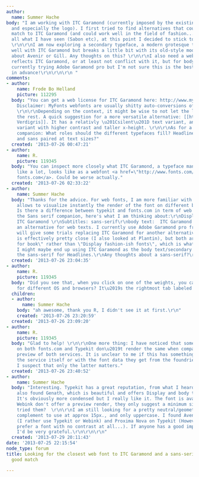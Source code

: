 ```yaml
---
author:
  name: Summer Hache
body: "I am working with ITC Garamond (currently imposed by the existing material
  and especially the logo). I first tried to find alternatives that could be a close
  match to ITC Garamond (and could work well in the field of fashion....) but from
  all what I have seen (Sabon etc), at this point I decided to stick to ITC Garamond.
  \r\n\r\nI am now exploring a secondary typeface, a modern grotesque that could work
  well with ITC Garamond but breaks a little bit with its old-style mood. I was thinking
  about Avenir or Gill. Any thoughts on this? \r\n\r\nI also need a web font that
  reflects ITC Garamond, or at least not conflict with it, but for body texts. I am
  currently trying Adobe Garamond pro but I'm not sure this is the best match. \r\n\r\nThanks
  in advance!\r\n\r\n\r\n "
comments:
- author:
    name: Frode Bo Helland
    picture: 112295
  body: "You can get a web license for ITC Garamond here: http://www.myfonts.com/fonts/itc/garamond/
    Disclaimer: MyFonts webfonts are usually shitty auto-conversions of print fonts.
    \r\n\r\nDepending on the context, it might be wise to not let the logo dictate
    the rest. A quick suggestion for a more versatile alternative: [[http://www.mvbfonts.com/mvb_verdigris_pro/|MVB
    Verdigris]]. It has a relativly \u201Csilent\u201D text variant, and a display
    variant with higher contrast and taller x-height. \r\n\r\nAs for a sans serif
    companion: What roles should the different typefaces fill? Headlines, text? Serif
    and sans paired at text sizes?"
  created: '2013-07-26 00:47:21'
- author:
    name: R.
    picture: 119345
  body: "You can inspect more closely what ITC Garamond, a typeface many don\u2019t
    like a lot, looks like as a webfont <a href=\"http://www.fonts.com/font/itc/itc-garamond?QueryFontType=Web#buying-options\">at
    fonts.com</a>. Could be worse actually."
  created: '2013-07-26 02:33:22'
- author:
    name: Summer Hache
  body: "Thanks for the advice. For web fonts, I am more familiar with Typekit, which
    allows to visualize instantly the render of the font on different browsers/systems.
    Is there a difference between typekit and fonts.com in term of web conversion?\r\n\r\nFor
    the Sans serif companion, here's what I am thinking about:\r\nDisplay Titles:
    ITC Garamond \r\nSubtitles: sans-serif\r\nbody text:  ITC Garamond and I need
    an alternative for web texts. I currently use Adobe Garamond pro from Typekit.\r\n\r\nI
    will give some trials replacing ITC Garamond for another alternative, MVB Verdigris
    is effectively pretty close (I also looked at Plantin), but both are more \"font
    for book\" rather than \"Display fashion-ish fonts\", which is what I need. So
    I might maybe end up using ITC Garamond as the body text/secondary typeface and
    the sans-serif for Headlines.\r\nAny thoughts about a sans-serif?\r\nThank you!\r\n"
  created: '2013-07-26 23:04:35'
- author:
    name: R.
    picture: 119345
  body: "Did you see that, when you click on one of the weights, you can get samples
    for different OS and browsers? It\u2019s the rightmost tab labeled \u2018Web Font\u2019."
  children:
  - author:
      name: Summer Hache
    body: "ah awesome, thank you R, I didn't see it at first.\r\n"
    created: '2013-07-26 23:20:59'
  created: '2013-07-26 23:09:20'
- author:
    name: R.
    picture: 119345
  body: "Glad to help! \r\n\r\nOne more thing: I have noticed that some fonts available
    on both fonts.com and Typekit don\u2019t render the same when comparing the live
    preview of both services. It is unclear to me if this has something to do with
    the service itself or with the font data they get from the foundries although
    I suspect that only the latter matters."
  created: '2013-07-26 23:40:52'
- author:
    name: Summer Hache
  body: "Interesting. Typekit has a great reputation, from what I heard.\r\n\r\nI
    also found Genath, which is beautiful and offers Display and body text options.
    It's obviously more condensed but I really like it. The font is available on http://www.webink.com.
    Webink don't offer a preview render, they only suggest a minimum size. Have you
    tried them?  \r\n\r\nI am still looking for a pretty neutral/geometrical font
    complement to use at approx 15px., and only uppercase. I found Avenir on MyFonts.com
    (I rather use Typekit or Webink) and Proxima Nova on Typekit (However I would
    prefer a font with no contrast at all...). If anyone has a good imput on this
    I'd be very grateful.\r\n\r\n\r\n"
  created: '2013-07-29 20:11:43'
date: '2013-07-25 22:15:54'
node_type: forum
title: Looking for the closest web font to ITC Garamond and a sans-serif secondary
  good match

---
```


